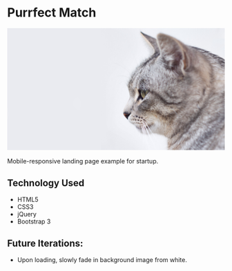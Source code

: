 # Purrfect Match

![Purrfect Match](https://github.com/toddcf/purrfect-match/blob/master/assets/img/mikhail-vasilyev-34524.jpg "Purrfect Match")

Mobile-responsive landing page example for startup.

## Technology Used

- HTML5
- CSS3
- jQuery
- Bootstrap 3

## Future Iterations:

- Upon loading, slowly fade in background image from white.